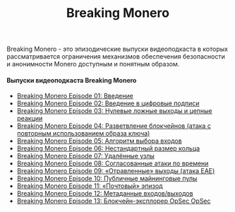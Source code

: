 ﻿---
title: "Breaking Monero"
weight: 02
---

Breaking Monero - это эпизодические выпуски видеоподкаста в которых рассматривается ограничения механизмов обеспечения безопасности и анонимности Monero доступным и понятным образом.

#### Выпуски видеоподкаста Breaking Monero

* [Breaking Monero Episode 01: Введение](breaking001/)
* [Breaking Monero Episode 02: Введение в цифровые подписи](breaking002/)
* [Breaking Monero Episode 03: Нулевые ложные выходы и цепные реакции](breaking003/)
* [Breaking Monero Episode 04: Разветвление блокчейнов (атака с повторным использованием образа ключа)](breaking004/)
* [Breaking Monero Episode 05: Алгоритм выбора входов](breaking005/)
* [Breaking Monero Episode 06: Нестандартный размер кольца](breaking006/)
* [Breaking Monero Episode 07: Удалённые узлы](breaking007/)
* [Breaking Monero Episode 08: Согласованные атаки по времени](breaking008/)
* [Breaking Monero Episode 09: «Отравленные» выходы (атака EAE)](breaking009/)
* [Breaking Monero Episode 10: Публичные майнинговые пулы](breaking010/)
* [Breaking Monero Episode 11: «Почтовый» эпизод](breaking011/)
* [Breaking Monero Episode 12: Метаданные входов/выходов](breaking012/)
* [Breaking Monero Episode 13: Блокчейн-эксплорер OpSec OpSec](breaking013/)
